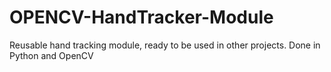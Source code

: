 # OPENCV-HandTracker-Module
Reusable hand tracking module, ready to be used in other projects. Done in Python and OpenCV 
